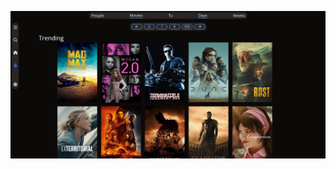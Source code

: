 ![img](https://github.com/zekariyasamdu/rate-movies/blob/8d7f951fa1fa5e4fe7ecbcbda280a28685739deb/Pictures/Screenshot%202025-05-27%20183551.png)
